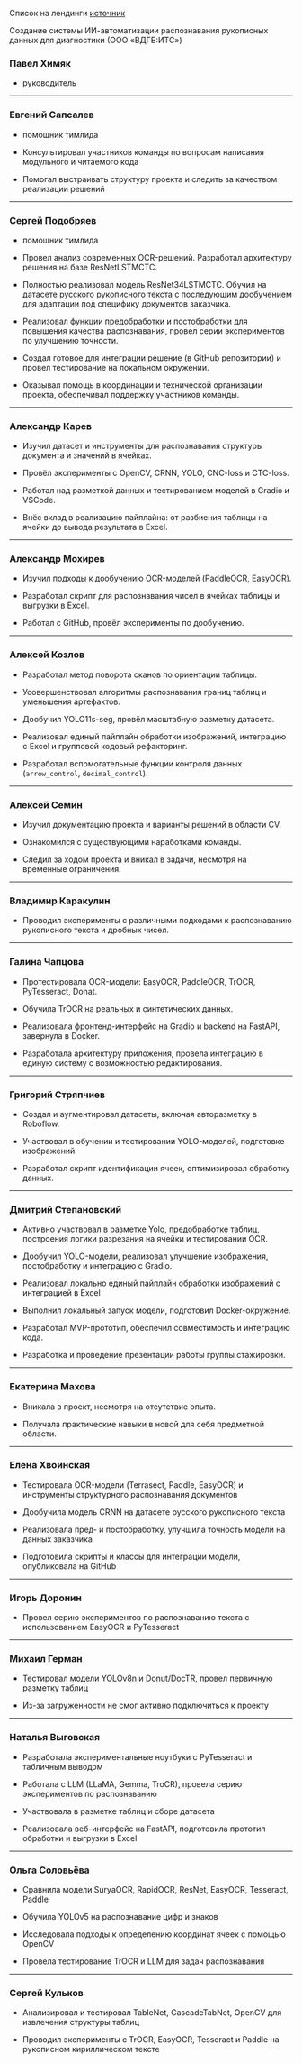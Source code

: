 Список на лендинги [источник](https://docs.google.com/spreadsheets/d/113aP8hyIQlOTl46fpcBXXFAe0mNpdNhltt3xJydrQw0/edit?usp=sharing)

Создание системы ИИ-автоматизации распознавания рукописных данных для диагностики (ООО «ВДГБ:ИТС»)

### Павел Химяк 
- руководитель

---

### Евгений Сапсалев
- помощник тимлида

- Консультировал участников команды по вопросам написания модульного и читаемого кода

- Помогал выстраивать структуру проекта и следить за качеством реализации решений

---

### **Сергей Подобряев**
- помощник тимлида
- Провел анализ современных OCR-решений. Разработал архитектуру решения на базе ResNetLSTMCTC.

- Полностью реализовал модель ResNet34LSTMCTC. Обучил на датасете русского рукописного текста с последующим дообучением для адаптации под специфику документов заказчика.

- Реализовал функции предобработки и постобработки для повышения качества распознавания, провел серии экспериментов по улучшению точности.

- Создал готовое для интеграции решение (в GitHub репозитории) и провел тестирование на локальном окружении.

- Оказывал помощь в координации и технической организации проекта, обеспечивал поддержку участников команды.


---

### **Александр Карев**

- Изучил датасет и инструменты для распознавания структуры документа и значений в ячейках.
    
- Провёл эксперименты с OpenCV, CRNN, YOLO, CNC-loss и CTC-loss.
    
- Работал над разметкой данных и тестированием моделей в Gradio и VSCode.
    
- Внёс вклад в реализацию пайплайна: от разбиения таблицы на ячейки до вывода результата в Excel.
    

---

### **Александр Мохирев**

- Изучил подходы к дообучению OCR-моделей (PaddleOCR, EasyOCR).
    
- Разработал скрипт для распознавания чисел в ячейках таблицы и выгрузки в Excel.
    
- Работал с GitHub, провёл эксперименты по дообучению.
    

---

### **Алексей Козлов**

- Разработал метод поворота сканов по ориентации таблицы.
    
- Усовершенствовал алгоритмы распознавания границ таблиц и уменьшения артефактов.
    
- Дообучил YOLO11s-seg, провёл масштабную разметку датасета.
    
- Реализовал единый пайплайн обработки изображений, интеграцию с Excel и групповой кодовый рефакторинг.
    
- Разработал вспомогательные функции контроля данных (`arrow_control`, `decimal_control`).
    

---

### **Алексей Семин**

- Изучил документацию проекта и варианты решений в области CV.
    
- Ознакомился с существующими наработками команды.
    
- Следил за ходом проекта и вникал в задачи, несмотря на временные ограничения.
    

---

### **Владимир Каракулин**

- Проводил эксперименты с различными подходами к распознаванию рукописного текста и дробных чисел.
    

---

### **Галина Чапцова**

- Протестировала OCR-модели: EasyOCR, PaddleOCR, TrOCR, PyTesseract, Donat.
    
- Обучила TrOCR на реальных и синтетических данных.
    
- Реализовала фронтенд-интерфейс на Gradio и backend на FastAPI, завернула в Docker.
    
- Разработала архитектуру приложения, провела интеграцию в единую систему с возможностью редактирования.
    

---

### **Григорий Стряпчиев**

- Создал и аугментировал датасеты, включая авторазметку в Roboflow.
    
- Участвовал в обучении и тестировании YOLO-моделей, подготовке изображений.
    
- Разработал скрипт идентификации ячеек, оптимизировал обработку данных.
    

---

### **Дмитрий Степановский**

- Активно участвовал в разметке Yolo, предобработке таблиц, построения логики разрезания на ячейки и тестировании OCR.
    
- Дообучил YOLO-модели, реализовал улучшение изображения, постобработку и интеграцию с Gradio.

- Реализовал локально единый пайплайн обработки изображений с интеграцией в Excel
    
- Выполнил локальный запуск модели, подготовил Docker-окружение.
    
- Разработал MVP-прототип, обеспечил совместимость и интеграцию кода.

- Разработка и проведение презентации работы группы стажировки.
    

---

### **Екатерина Махова**

- Вникала в проект, несмотря на отсутствие опыта.
    
- Получала практические навыки в новой для себя предметной области.
    

---




###  Елена Хвоинская

- Тестировала OCR-модели (Terrasect, Paddle, EasyOCR) и инструменты структурного распознавания документов
    
- Дообучила модель CRNN на датасете русского рукописного текста
    
- Реализовала пред- и постобработку, улучшила точность модели на данных заказчика
    
- Подготовила скрипты и классы для интеграции модели, опубликовала на GitHub
    

---

###  Игорь Доронин

- Провел серию экспериментов по распознаванию текста с использованием EasyOCR и PyTesseract
    

---

###  Михаил Герман

- Тестировал модели YOLOv8n и Donut/DocTR, провел первичную разметку таблиц
    
- Из-за загруженности не смог активно подключиться к проекту
    

---

###  Наталья Выговская

- Разработала экспериментальные ноутбуки с PyTesseract и табличным выводом
    
- Работала с LLM (LLaMA, Gemma, TroCR), провела серию экспериментов по распознаванию
    
- Участвовала в разметке таблиц и сборе датасета
    
- Реализовала веб-интерфейс на FastAPI, подготовила прототип обработки и выгрузки в Excel
    

---

###  Ольга Соловьёва

- Сравнила модели SuryaOCR, RapidOCR, ResNet, EasyOCR, Tesseract, Paddle
    
- Обучила YOLOv5 на распознавание цифр и знаков
    
- Исследовала подходы к определению координат ячеек с помощью OpenCV
    
- Провела тестирование TrOCR и LLM для задач распознавания
    

---

###  Сергей Кульков

- Анализировал и тестировал TableNet, CascadeTabNet, OpenCV для извлечения структуры таблиц
    
- Проводил эксперименты с TrOCR, EasyOCR, Tesseract и Paddle на рукописном кириллическом тексте
    

